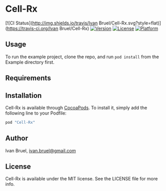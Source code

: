# Cell-Rx

[![CI Status](http://img.shields.io/travis/Ivan Bruel/Cell-Rx.svg?style=flat)](https://travis-ci.org/Ivan Bruel/Cell-Rx)
[![Version](https://img.shields.io/cocoapods/v/Cell-Rx.svg?style=flat)](http://cocoapods.org/pods/Cell-Rx)
[![License](https://img.shields.io/cocoapods/l/Cell-Rx.svg?style=flat)](http://cocoapods.org/pods/Cell-Rx)
[![Platform](https://img.shields.io/cocoapods/p/Cell-Rx.svg?style=flat)](http://cocoapods.org/pods/Cell-Rx)

## Usage

To run the example project, clone the repo, and run `pod install` from the Example directory first.

## Requirements

## Installation

Cell-Rx is available through [CocoaPods](http://cocoapods.org). To install
it, simply add the following line to your Podfile:

```ruby
pod "Cell-Rx"
```

## Author

Ivan Bruel, ivan.bruel@gmail.com

## License

Cell-Rx is available under the MIT license. See the LICENSE file for more info.
